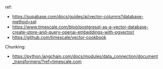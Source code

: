 ref:

- https://supabase.com/docs/guides/ai/vector-columns?database-method=sql
- https://www.timescale.com/blog/postgresql-as-a-vector-database-create-store-and-query-openai-embeddings-with-pgvector/
- https://github.com/timescale/vector-cookbook


Chunking:
- https://python.langchain.com/docs/modules/data_connection/document_transformers/?ref=timescale.com

